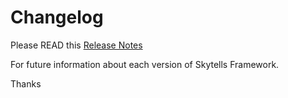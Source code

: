 # Changelog
Please READ this [Release Notes](http://developers.skytells.net/framework/release-notes/)

For future information about each version of Skytells Framework.

Thanks
